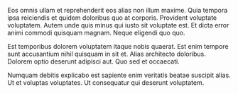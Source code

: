 Eos omnis ullam et reprehenderit eos alias non illum maxime. Quia tempora ipsa reiciendis et quidem doloribus quo at corporis. Provident voluptate voluptatem. Autem unde quis minus qui iusto sit voluptate est. Et dicta error animi commodi quisquam magnam. Neque eligendi quo quo.
 Est temporibus dolorem voluptatem itaque nobis quaerat. Est enim tempore sunt accusantium nihil quisquam in sit et. Alias architecto doloribus. Dolorem optio deserunt adipisci aut. Quo sed et occaecati.
 Numquam debitis explicabo est sapiente enim veritatis beatae suscipit alias. Ut et voluptas voluptates. Ut consequatur qui deserunt voluptatem.
